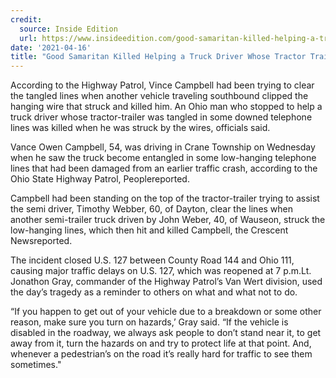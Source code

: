 ```yaml
---
credit:
  source: Inside Edition
  url: https://www.insideedition.com/good-samaritan-killed-helping-a-truck-driver-whose-tractor-trailer-got-stuck-in-downed-utility
date: '2021-04-16'
title: "Good Samaritan Killed Helping a Truck Driver Whose Tractor Trailer Got Stuck in Downed Utility Lines"
---
```

According to the Highway Patrol, Vince Campbell had been trying to clear the tangled lines when another vehicle traveling southbound clipped the hanging wire that struck and killed him.
An Ohio man who stopped to help a truck driver whose tractor-trailer was tangled in some downed telephone lines was killed when he was struck by the wires, officials said.

Vance Owen Campbell, 54, was driving in Crane Township on Wednesday when he saw the truck become entangled in some low-hanging telephone lines that had been damaged from an earlier traffic crash, according to the Ohio State Highway Patrol, Peoplereported.

Campbell had been standing on the top of the tractor-trailer trying to assist the semi driver, Timothy Webber, 60, of Dayton, clear the lines when another semi-trailer truck driven by John Weber, 40, of Wauseon, struck the low-hanging lines, which then hit and killed Campbell, the Crescent Newsreported. 

The incident closed U.S. 127 between County Road 144 and Ohio 111, causing major traffic delays on U.S. 127, which was reopened at 7 p.m.Lt. Jonathon Gray, commander of the Highway Patrol’s Van Wert division, used the day’s tragedy as a reminder to others on what and what not to do.

“If you happen to get out of your vehicle due to a breakdown or some other reason, make sure you turn on hazards,’ Gray said. “If the vehicle is disabled in the roadway, we always ask people to don’t stand near it, to get away from it, turn the hazards on and try to protect life at that point. And, whenever a pedestrian’s on the road it’s really hard for traffic to see them sometimes."
